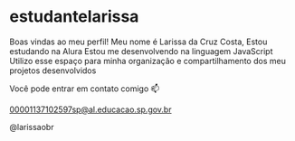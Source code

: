 # estudantelarissa
Boas vindas ao meu perfil!
Meu nome é Larissa da Cruz Costa,
Estou estudando na Alura
Estou me desenvolvendo na linguagem JavaScript
Utilizo esse espaço para minha organização e compartilhamento dos meu projetos desenvolvidos

Você pode entrar em contato comigo 📫

00001137102597sp@al.educacao.sp.gov.br

 @larissaobr
